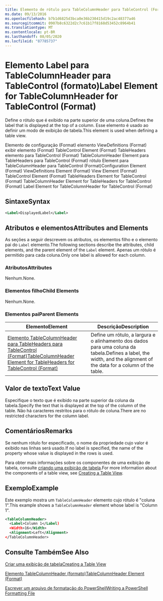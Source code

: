 ```yaml
---
title: Elemento de rótulo para TableColumnHeader para TableControl (Format) | Microsoft Docs
ms.date: 09/13/2016
ms.openlocfilehash: b7b1d6825d3bca0e36b230415d19c2ac48377a46
ms.sourcegitcommit: 0907b8c6322d2c7c61b17f8168d53452c8964b41
ms.translationtype: MT
ms.contentlocale: pt-BR
ms.lasthandoff: 08/05/2020
ms.locfileid: "87785737"
---
```

# <a name="label-element-for-tablecolumnheader-for-tablecontrol-format"></a><span data-ttu-id="f4b64-102">Elemento Label para TableColumnHeader para TableControl (formato)</span><span class="sxs-lookup"><span data-stu-id="f4b64-102">Label Element for TableColumnHeader for TableControl (Format)</span></span>

<span data-ttu-id="f4b64-103">Define o rótulo que é exibido na parte superior de uma coluna.</span><span class="sxs-lookup"><span data-stu-id="f4b64-103">Defines the label that is displayed at the top of a column.</span></span> <span data-ttu-id="f4b64-104">Esse elemento é usado ao definir um modo de exibição de tabela.</span><span class="sxs-lookup"><span data-stu-id="f4b64-104">This element is used when defining a table view.</span></span>

<span data-ttu-id="f4b64-105">Elemento de configuração (Format) elemento ViewDefinitions (Format) exibir elemento (Format) TableControl Element (Format) TableHeaders elemento para TableControl (Format) TableColumnHeader Element para TableHeaders para TableControl (Format) rótulo Element para TableColumnHeader para TableControl (Format)</span><span class="sxs-lookup"><span data-stu-id="f4b64-105">Configuration Element (Format) ViewDefinitions Element (Format) View Element (Format) TableControl Element (Format) TableHeaders Element for TableControl (Format) TableColumnHeader Element for TableHeaders for TableControl (Format) Label Element  for TableColumnHeader for TableControl (Format)</span></span>

## <a name="syntax"></a><span data-ttu-id="f4b64-106">Sintaxe</span><span class="sxs-lookup"><span data-stu-id="f4b64-106">Syntax</span></span>

```xml
<Label>DisplayedLabel</Label>

```

## <a name="attributes-and-elements"></a><span data-ttu-id="f4b64-107">Atributos e elementos</span><span class="sxs-lookup"><span data-stu-id="f4b64-107">Attributes and Elements</span></span>

<span data-ttu-id="f4b64-108">As seções a seguir descrevem os atributos, os elementos filho e o elemento pai do `Label` elemento.</span><span class="sxs-lookup"><span data-stu-id="f4b64-108">The following sections describe the attributes, child elements, and the parent element of the `Label` element.</span></span> <span data-ttu-id="f4b64-109">Apenas um rótulo é permitido para cada coluna.</span><span class="sxs-lookup"><span data-stu-id="f4b64-109">Only one label is allowed for each column.</span></span>

### <a name="attributes"></a><span data-ttu-id="f4b64-110">Atributos</span><span class="sxs-lookup"><span data-stu-id="f4b64-110">Attributes</span></span>

<span data-ttu-id="f4b64-111">Nenhum.</span><span class="sxs-lookup"><span data-stu-id="f4b64-111">None.</span></span>

### <a name="child-elements"></a><span data-ttu-id="f4b64-112">Elementos filho</span><span class="sxs-lookup"><span data-stu-id="f4b64-112">Child Elements</span></span>

<span data-ttu-id="f4b64-113">Nenhum.</span><span class="sxs-lookup"><span data-stu-id="f4b64-113">None.</span></span>

### <a name="parent-elements"></a><span data-ttu-id="f4b64-114">Elementos pai</span><span class="sxs-lookup"><span data-stu-id="f4b64-114">Parent Elements</span></span>

|<span data-ttu-id="f4b64-115">Elemento</span><span class="sxs-lookup"><span data-stu-id="f4b64-115">Element</span></span>|<span data-ttu-id="f4b64-116">Descrição</span><span class="sxs-lookup"><span data-stu-id="f4b64-116">Description</span></span>|
|-------------|-----------------|
|[<span data-ttu-id="f4b64-117">Elemento TableColumnHeader para TableHeaders para TableControl (Format)</span><span class="sxs-lookup"><span data-stu-id="f4b64-117">TableColumnHeader Element for TableHeaders for TableControl  (Format)</span></span>](./tablecolumnheader-element-format.md)|<span data-ttu-id="f4b64-118">Define um rótulo, a largura e o alinhamento dos dados para uma coluna da tabela.</span><span class="sxs-lookup"><span data-stu-id="f4b64-118">Defines a label, the width, and the alignment of the data for a column of the table.</span></span>|

## <a name="text-value"></a><span data-ttu-id="f4b64-119">Valor de texto</span><span class="sxs-lookup"><span data-stu-id="f4b64-119">Text Value</span></span>

<span data-ttu-id="f4b64-120">Especifique o texto que é exibido na parte superior da coluna da tabela.</span><span class="sxs-lookup"><span data-stu-id="f4b64-120">Specify the text that is displayed at the top of the column of the table.</span></span> <span data-ttu-id="f4b64-121">Não há caracteres restritos para o rótulo de coluna.</span><span class="sxs-lookup"><span data-stu-id="f4b64-121">There are no restricted characters for the column label.</span></span>

## <a name="remarks"></a><span data-ttu-id="f4b64-122">Comentários</span><span class="sxs-lookup"><span data-stu-id="f4b64-122">Remarks</span></span>

<span data-ttu-id="f4b64-123">Se nenhum rótulo for especificado, o nome da propriedade cujo valor é exibido nas linhas será usado.</span><span class="sxs-lookup"><span data-stu-id="f4b64-123">If no label is specified, the name of the property whose value is displayed in the rows is used.</span></span>

<span data-ttu-id="f4b64-124">Para obter mais informações sobre os componentes de uma exibição de tabela, consulte [criando uma exibição de tabela](./creating-a-table-view.md).</span><span class="sxs-lookup"><span data-stu-id="f4b64-124">For more information about the components of a table view, see [Creating a Table View](./creating-a-table-view.md).</span></span>

## <a name="example"></a><span data-ttu-id="f4b64-125">Exemplo</span><span class="sxs-lookup"><span data-stu-id="f4b64-125">Example</span></span>

<span data-ttu-id="f4b64-126">Este exemplo mostra um `TableColumnHeader` elemento cujo rótulo é "coluna 1".</span><span class="sxs-lookup"><span data-stu-id="f4b64-126">This example shows a `TableColumnHeader` element whose label is "Column 1".</span></span>

```xml
<TableColumnHeader>
  <Label>Column 1</Label)
  <Width>16</Width>
  <Alignment>Left</Alignment>
</TableColumnHeader>
```

## <a name="see-also"></a><span data-ttu-id="f4b64-127">Consulte Também</span><span class="sxs-lookup"><span data-stu-id="f4b64-127">See Also</span></span>

[<span data-ttu-id="f4b64-128">Criar uma exibição de tabela</span><span class="sxs-lookup"><span data-stu-id="f4b64-128">Creating a Table View</span></span>](./creating-a-table-view.md)

[<span data-ttu-id="f4b64-129">Elemento TableColumnHeader (formato)</span><span class="sxs-lookup"><span data-stu-id="f4b64-129">TableColumnHeader Element (Format)</span></span>](./tablecolumnheader-element-format.md)

[<span data-ttu-id="f4b64-130">Escrever um arquivo de formatação do PowerShell</span><span class="sxs-lookup"><span data-stu-id="f4b64-130">Writing a PowerShell Formatting File</span></span>](./writing-a-powershell-formatting-file.md)
